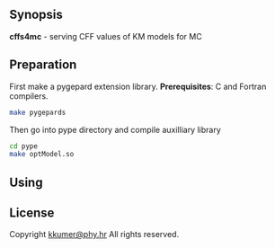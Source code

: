 ## Synopsis

**cffs4mc** - serving CFF values of KM models for MC


## Preparation

First make a pygepard extension library.
**Prerequisites**: C and Fortran compilers. 
```sh
make pygepards
```
Then go into pype directory and compile auxilliary library
```sh
cd pype
make optModel.so
```

## Using




## License

Copyright kkumer@phy.hr
All rights reserved.
